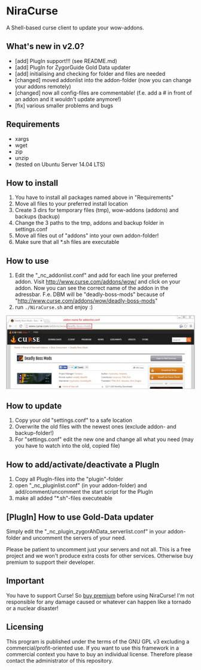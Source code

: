 # NiraCurse
A Shell-based curse client to update your wow-addons.

## What's new in v2.0?
- [add] PlugIn support!!! (see README.md)
- [add] PlugIn for ZygorGuide Gold Data updater
- [add] initialising and checking for folder and files are needed
- [changed] moved addonlist into the addon-folder (now you can change your addons remotely)
- [changed] now all config-files are commentable! (f.e. add a # in front of an addon and it wouldn't update anymore!)
- [fix] various smaller problems and bugs

## Requirements
* xargs
* wget
* zip
* unzip
* (tested on Ubuntu Server 14.04 LTS)

## How to install
1. You have to install all packages named above in "Requirements"
2. Move all files to your preferred install location
3. Create 3 dirs for temporary files (tmp), wow-addons (addons) and backups (backup)
4. Change the 3 paths to the tmp, addons and backup folder in settings.conf
5. Move all files out of "addons" into your own addon-folder!
6. Make sure that all *.sh files are executable

## How to use
1. Edit the "_nc_addonlist.conf" and add for each line your preferred addon.
Visit http://www.curse.com/addons/wow/ and click on your addon. Now you can see the correct name of the addon in the adressbar.
F.e. DBM will be "deadly-boss-mods" because of "http://www.curse.com/addons/wow/deadly-boss-mods"
2. run `./NiraCurse.sh` and enjoy :)

![Where to find the name](./README_img_addonname.jpg)

## How to update
1. Copy your old "settings.conf" to a safe location
2. Overwrite the old files with the newest ones (exclude addon- and backup-folder!)
4. For "settings.conf" edit the new one and change all what you need (may you have to watch into the old, copied file)

## How to add/activate/deactivate a PlugIn
1. Copy all PlugIn-files into the "plugin"-folder
2. open "_nc_pluginlist.conf" (in your addon-folder) and add/comment/uncomment the start script for the PlugIn
3. make all added "*.sh"-files executeable

## [PlugIn] How to use Gold-Data updater
Simply edit the "_nc_plugin_zygorAhData_serverlist.conf" in your addon-folder and uncomment the servers of your need.

Please be patient to uncomment just your servers and not all. This is a free project and we won't produce extra costs for other services. Otherwise buy premium to support their developer.

## Important
You have to support Curse! So [buy premium](http://www.curse.com/premium) before using NiraCurse!
I'm not responsible for any damage caused or whatever can happen like a tornado or a nuclear disaster!

## Licensing
This program is published under the terms of the GNU GPL v3 excluding a commercial/profit-oriented use. If you want to use this framework in a commercial context you have to buy an individual license. Therefore please contact the administrator of this repository.